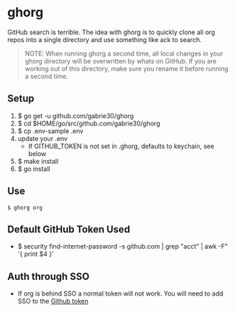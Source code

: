 # ghorg

GitHub search is terrible. The idea with ghorg is to quickly clone all org repos into a single directory and use something like ack to search.

> NOTE: When running ghorg a second time, all local changes in your ghorg directory will be overwritten by whats on GitHub. If you are working out of this directory, make sure you rename it before running a second time.

## Setup

1.  $ go get -u github.com/gabrie30/ghorg
1.  $ cd $HOME/go/src/github.com/gabrie30/ghorg
1. $ cp .env-sample .env
1. update your .env
    - If GITHUB_TOKEN is not set in .ghorg, defaults to keychain, see below
1. $ make install
1. $ go install

## Use

```
$ ghorg org
```

## Default GitHub Token Used

- $ security find-internet-password -s github.com  | grep "acct" | awk -F\" '{ print $4 }'


## Auth through SSO

- If org is behind SSO a normal token will not work. You will need to add SSO to the [Github token](https://help.github.com/articles/authorizing-a-personal-access-token-for-use-with-a-saml-single-sign-on-organization/)
